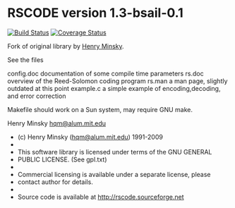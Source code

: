 RSCODE version 1.3-bsail-0.1
===============

[![Build Status](https://img.shields.io/travis/bsail/rscode/master.svg)](https://travis-ci.org/bsail/rscode)
[![Coverage Status](https://img.shields.io/coveralls/github/bsail/rscode/master.svg)](https://coveralls.io/github/bsail/rscode?branch=master)

Fork of original library by [Henry Minsky](https://github.com/hqm/rscode).

See the files

config.doc 	documentation of some compile time parameters
rs.doc 		overview of the Reed-Solomon coding program
rs.man		a man page, slightly outdated at this point
example.c	a simple example of encoding,decoding, and error correction

Makefile	should work on a Sun system, may require GNU make.


Henry Minsky
hqm@alum.mit.edu


 * (c) Henry Minsky (hqm@alum.mit.edu) 1991-2009
 *
 * This software library is licensed under terms of the GNU GENERAL
 * PUBLIC LICENSE. (See gpl.txt)
 * 
 * Commercial licensing is available under a separate license, please
 * contact author for details.
 *
 * Source code is available at http://rscode.sourceforge.net


